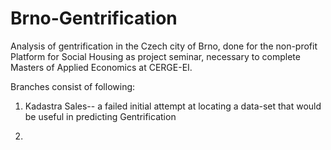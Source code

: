 # Brno-Gentrification
Analysis of gentrification in the Czech city of Brno, done for the non-profit Platform for Social Housing as project seminar, necessary to complete Masters of Applied Economics at CERGE-EI.

Branches consist of following:
1) Kadastra Sales-- a failed initial attempt at locating a data-set that would be useful in predicting Gentrification

2) 
